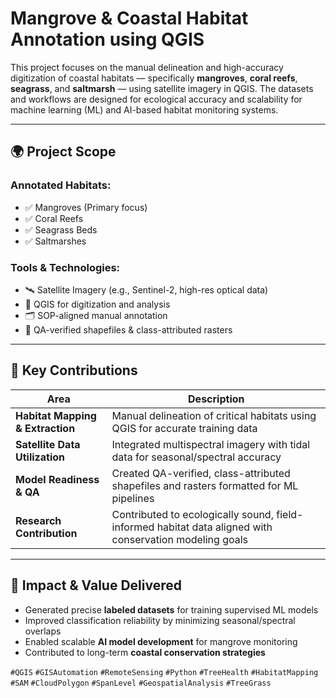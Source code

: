 # Mangrove & Coastal Habitat Annotation using QGIS

This project focuses on the manual delineation and high-accuracy digitization of coastal habitats — specifically **mangroves**, **coral reefs**, **seagrass**, and **saltmarsh** — using satellite imagery in QGIS. The datasets and workflows are designed for ecological accuracy and scalability for machine learning (ML) and AI-based habitat monitoring systems.

---

## 🌍 Project Scope

### Annotated Habitats:
- ✅ Mangroves (Primary focus)
- ✅ Coral Reefs
- ✅ Seagrass Beds
- ✅ Saltmarshes

### Tools & Technologies:
- 🛰️ Satellite Imagery (e.g., Sentinel-2, high-res optical data)
- 🧭 QGIS for digitization and analysis
- 🗂️ SOP-aligned manual annotation
- 🧪 QA-verified shapefiles & class-attributed rasters

---

## 🔬 Key Contributions

| Area                          | Description |
|-------------------------------|-------------|
| **Habitat Mapping & Extraction** | Manual delineation of critical habitats using QGIS for accurate training data |
| **Satellite Data Utilization** | Integrated multispectral imagery with tidal data for seasonal/spectral accuracy |
| **Model Readiness & QA**       | Created QA-verified, class-attributed shapefiles and rasters formatted for ML pipelines |
| **Research Contribution**      | Contributed to ecologically sound, field-informed habitat data aligned with conservation modeling goals |

---

## 🚀 Impact & Value Delivered

- Generated precise **labeled datasets** for training supervised ML models
- Improved classification reliability by minimizing seasonal/spectral overlaps
- Enabled scalable **AI model development** for mangrove monitoring
- Contributed to long-term **coastal conservation strategies**



`#QGIS` `#GISAutomation` `#RemoteSensing` `#Python` `#TreeHealth` `#HabitatMapping`  `#SAM` `#CloudPolygon` `#SpanLevel` `#GeospatialAnalysis` `#TreeGrass`
